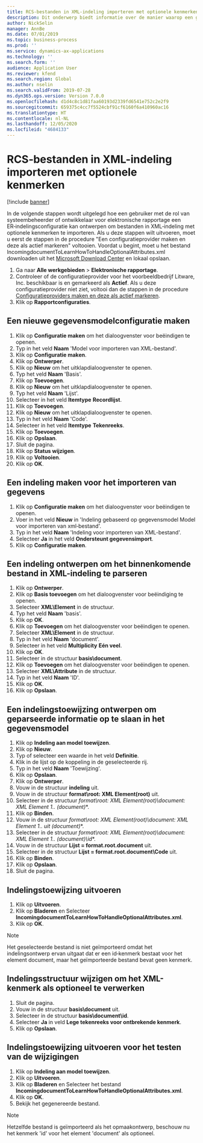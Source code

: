 ```yaml
---
title: RCS‑bestanden in XML-indeling importeren met optionele kenmerken
description: Dit onderwerp biedt informatie over de manier waarop een gebruiker ER‑opmaakconfiguraties kan ontwerpen om bestanden in XML-indeling met optionele kenmerken te importeren.
author: NickSelin
manager: AnnBe
ms.date: 07/01/2019
ms.topic: business-process
ms.prod: ''
ms.service: dynamics-ax-applications
ms.technology: ''
ms.search.form: ''
audience: Application User
ms.reviewer: kfend
ms.search.region: Global
ms.author: nselin
ms.search.validFrom: 2019-07-28
ms.dyn365.ops.version: Version 7.0.0
ms.openlocfilehash: d1d4c8c1d81faa60193d2339fd6541e752c2e2f9
ms.sourcegitcommit: 659375c4cc7f5524cbf91cf6160f6a410960ac16
ms.translationtype: HT
ms.contentlocale: nl-NL
ms.lasthandoff: 12/05/2020
ms.locfileid: "4684133"
---
```

# <a name="rcs-import-files-in-xml-format-with-optional-attributes"></a>RCS‑bestanden in XML-indeling importeren met optionele kenmerken

[!include [banner](../../includes/banner.md)]

In de volgende stappen wordt uitgelegd hoe een gebruiker met de rol van systeembeheerder of ontwikkelaar voor elektronische rapportage een ER‑indelingsconfiguratie kan ontwerpen om bestanden in XML‑indeling met optionele kenmerken te importeren. Als u deze stappen wilt uitvoeren, moet u eerst de stappen in de procedure "Een configuratieprovider maken en deze als actief markeren" voltooien. Voordat u begint, moet u het bestand IncomingdocumentToLearnHowToHandleOptionalAttributes.xml downloaden uit het [Microsoft Download Center](https://go.microsoft.com/fwlink/?linkid=874684) en lokaal opslaan.

1.    Ga naar **Alle werkgebieden** > **Elektronische rapportage**.
2.    Controleer of de configuratieprovider voor het voorbeeldbedrijf Litware, Inc. beschikbaar is en gemarkeerd als **Actief**. Als u deze configuratieprovider niet ziet, voltooi dan de stappen in de procedure [Configuratieproviders maken en deze als actief markeren](er-configuration-provider-mark-it-active-2016-11.md).
3.    Klik op **Rapportconfiguraties**.

## <a name="create-a-new-data-model-configuration"></a>Een nieuwe gegevensmodelconfiguratie maken
1.    Klik op **Configuratie maken** om het dialoogvenster voor beëindigen te openen.
2.    Typ in het veld **Naam** 'Model voor importeren van XML-bestand'.
3.    Klik op **Configuratie maken**.
4.    Klik op **Ontwerper**.
5.    Klik op **Nieuw** om het uitklapdialoogvenster te openen.
6.    Typ het veld **Naam** 'Basis'.
7.    Klik op **Toevoegen**.
8.    Klik op **Nieuw** om het uitklapdialoogvenster te openen.
9.    Typ het veld **Naam** 'Lijst'.
10.    Selecteer in het veld **Itemtype** **Recordlijst**.
11.    Klik op **Toevoegen**.
12.    Klik op **Nieuw** om het uitklapdialoogvenster te openen.
13.    Typ in het veld **Naam** 'Code'.
14.    Selecteer in het veld **Itemtype** **Tekenreeks**.
15.    Klik op **Toevoegen**.
16.    Klik op **Opslaan**.
17.    Sluit de pagina.
18.    Klik op **Status wijzigen**.
19.    Klik op **Voltooien**.
20.    Klik op **OK**.

## <a name="create-a-format-for-data-import"></a>Een indeling maken voor het importeren van gegevens
1.    Klik op **Configuratie maken** om het dialoogvenster voor beëindigen te openen.
2.    Voer in het veld **Nieuw** in 'Indeling gebaseerd op gegevensmodel Model voor importeren van xml‑bestand'.
3.    Typ in het veld **Naam** 'Indeling voor importeren van XML-bestand'.
4.    Selecteer **Ja** in het veld **Ondersteunt gegevensimport**.
5.    Klik op **Configuratie maken**.

## <a name="design-a-format-to-parse-incoming-file-in-xml-format"></a>Een indeling ontwerpen om het binnenkomende bestand in XML-indeling te parseren
1.    Klik op **Ontwerper**.
2.    Klik op **Basis toevoegen** om het dialoogvenster voor beëindiging te openen.
3.    Selecteer **XML\Element** in de structuur.
4.    Typ het veld **Naam** 'basis'.
5.    Klik op **OK**.
6.    Klik op **Toevoegen** om het dialoogvenster voor beëindigen te openen.
7.    Selecteer **XML\Element** in de structuur.
8.    Typ in het veld **Naam** 'document'.
9.    Selecteer in het veld **Multiplicity** **Eén veel**.
10.    Klik op **OK**.
11.    Selecteer in de structuur **basis\document**.
12.    Klik op **Toevoegen** om het dialoogvenster voor beëindigen te openen.
13.    Selecteer **XML\Attribute** in de structuur.
14.    Typ in het veld **Naam** 'ID'.
15.    Klik op **OK**.
16.    Klik op **Opslaan**.

## <a name="design-a-format-mapping-to-save-parsed-information-to-data-model"></a>Een indelingstoewijzing ontwerpen om geparseerde informatie op te slaan in het gegevensmodel
1. Klik op **Indeling aan model toewijzen**.
2. Klik op **Nieuw**.
3. Typ of selecteer een waarde in het veld **Definitie**.
4. Klik in de lijst op de koppeling in de geselecteerde rij.
5. Typ in het veld **Naam** 'Toewijzing'.
6. Klik op **Opslaan**.
7. Klik op **Ontwerper**.
8. Vouw in de structuur **indeling** uit.
9. Vouw in de structuur **format\root: XML Element(root)** uit.
10.    Selecteer in de structuur **format\root: XML Element(root)\document: XML Element 1..* (document)**.
11.    Klik op **Binden**.
12.    Vouw in de structuur **format\root: XML Element(root)\document: XML Element 1..* uit (document)**.
13.    Selecteer in de structuur **format\root: XML Element(root)\document: XML Element 1..* (document)\id**.
14.    Vouw in de structuur **Lijst = format.root.document** uit.
15.    Selecteer in de structuur **Lijst = format.root.document\Code** uit.
16.    Klik op **Binden**.
17.    Klik op **Opslaan**.
18.    Sluit de pagina.
 
## <a name="run-format-mapping"></a>Indelingstoewijzing uitvoeren
1. Klik op **Uitvoeren**.
2. Klik op **Bladeren** en Selecteer **IncomingdocumentToLearnHowToHandleOptionalAttributes.xml**.
3. Klik op **OK**.

> [!NOTE]
> Het geselecteerde bestand is niet geïmporteerd omdat het indelingsontwerp ervan uitgaat dat er een id‑kenmerk bestaat voor het element document, maar het geïmporteerde bestand bevat geen kenmerk.

## <a name="modify-format-structure-to-handle-xml-attribute-as-optional"></a>Indelingsstructuur wijzigen om het XML-kenmerk als optioneel te verwerken
1. Sluit de pagina.
2. Vouw in de structuur **basis\document** uit.
3. Selecteer in de structuur **basis\document\id**.
4. Selecteer **Ja** in veld **Lege tekenreeks voor ontbrekende kenmerk**.
5. Klik op **Opslaan**.
 
## <a name="run-format-mapping-to-test-changes"></a>Indelingstoewijzing uitvoeren voor het testen van de wijzigingen
1. Klik op **Indeling aan model toewijzen**.
2. Klik op **Uitvoeren**.
3. Klik op **Bladeren** en Selecteer het bestand **IncomingdocumentToLearnHowToHandleOptionalAttributes.xml**.
4. Klik op **OK**.
5. Bekijk het gegenereerde bestand. 

> [!NOTE]
> Hetzelfde bestand is geïmporteerd als het opmaakontwerp, beschouw nu het kenmerk 'id' voor het element 'document' als optioneel.
